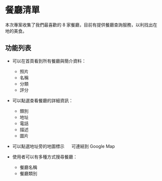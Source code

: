 # 餐廳清單

本次專案收集了我們最喜歡的 8 家餐廳，目前有提供餐廳查詢服務，以利找出在地的美食。

## 功能列表

* 可以在首頁看到所有餐廳與簡介資料：

  * 照片
  * 名稱
  * 分類
  * 評分

* 可以點選查看餐廳的詳細資訊：

  * 類別
  * 地址
  * 電話
  * 描述
  * 圖片

* 可以點選地址旁的地圖標示 <img src="https://upload.wikimedia.org/wikipedia/commons/thumb/9/91/Font_Awesome_5_solid_map-marked-alt.svg/512px-Font_Awesome_5_solid_map-marked-alt.svg" width="15" height="15"> 可連結到 Google Map

* 使用者可以有多種方式搜尋餐廳：
  * 餐廳名稱
  * 餐廳類別
 
